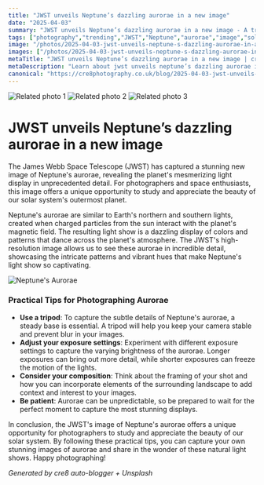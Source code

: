 ```yaml
---
title: "JWST unveils Neptune’s dazzling aurorae in a new image"
date: "2025-04-03"
summary: "JWST unveils Neptune’s dazzling aurorae in a new image - A trending topic in photography."
tags: ["photography","trending","JWST","Neptune","aurorae","image","solar system","beauty","colors","patterns","landscape"]
image: "/photos/2025-04-03-jwst-unveils-neptune-s-dazzling-aurorae-in-a-new-image-1.jpg"
images: ["/photos/2025-04-03-jwst-unveils-neptune-s-dazzling-aurorae-in-a-new-image-1.jpg","/photos/2025-04-03-jwst-unveils-neptune-s-dazzling-aurorae-in-a-new-image-2.jpg","/photos/2025-04-03-jwst-unveils-neptune-s-dazzling-aurorae-in-a-new-image-3.jpg"]
metaTitle: "JWST unveils Neptune’s dazzling aurorae in a new image | cre8 Photography"
metaDescription: "Learn about jwst unveils neptune’s dazzling aurorae in a new image in photography with practical tips and insights."
canonical: "https://cre8photography.co.uk/blog/2025-04-03-jwst-unveils-neptune-s-dazzling-aurorae-in-a-new-image"
---
```



<div class="grid grid-cols-1 sm:grid-cols-2 md:grid-cols-3 gap-4">
  <img src="/photos/2025-04-03-jwst-unveils-neptune-s-dazzling-aurorae-in-a-new-image-1.jpg" alt="Related photo 1" class="w-full rounded-lg" />
<img src="/photos/2025-04-03-jwst-unveils-neptune-s-dazzling-aurorae-in-a-new-image-2.jpg" alt="Related photo 2" class="w-full rounded-lg" />
<img src="/photos/2025-04-03-jwst-unveils-neptune-s-dazzling-aurorae-in-a-new-image-3.jpg" alt="Related photo 3" class="w-full rounded-lg" />
</div>


# JWST unveils Neptune’s dazzling aurorae in a new image

The James Webb Space Telescope (JWST) has captured a stunning new image of Neptune's aurorae, revealing the planet's mesmerizing light display in unprecedented detail. For photographers and space enthusiasts, this image offers a unique opportunity to study and appreciate the beauty of our solar system's outermost planet.

Neptune's aurorae are similar to Earth's northern and southern lights, created when charged particles from the sun interact with the planet's magnetic field. The resulting light show is a dazzling display of colors and patterns that dance across the planet's atmosphere. The JWST's high-resolution image allows us to see these aurorae in incredible detail, showcasing the intricate patterns and vibrant hues that make Neptune's light show so captivating.

![Neptune's Aurorae](/path/to/image)

### Practical Tips for Photographing Aurorae
- **Use a tripod**: To capture the subtle details of Neptune's aurorae, a steady base is essential. A tripod will help you keep your camera stable and prevent blur in your images.
- **Adjust your exposure settings**: Experiment with different exposure settings to capture the varying brightness of the aurorae. Longer exposures can bring out more detail, while shorter exposures can freeze the motion of the lights.
- **Consider your composition**: Think about the framing of your shot and how you can incorporate elements of the surrounding landscape to add context and interest to your images.
- **Be patient**: Aurorae can be unpredictable, so be prepared to wait for the perfect moment to capture the most stunning displays.

In conclusion, the JWST's image of Neptune's aurorae offers a unique opportunity for photographers to study and appreciate the beauty of our solar system. By following these practical tips, you can capture your own stunning images of aurorae and share in the wonder of these natural light shows. Happy photographing!

*Generated by cre8 auto-blogger + Unsplash*
